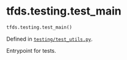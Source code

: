 <div itemscope itemtype="http://developers.google.com/ReferenceObject">
<meta itemprop="name" content="tfds.testing.test_main" />
<meta itemprop="path" content="Stable" />
</div>

# tfds.testing.test_main

``` python
tfds.testing.test_main()
```



Defined in [`testing/test_utils.py`](https://github.com/tensorflow/datasets/tree/master/tensorflow_datasets/testing/test_utils.py).

Entrypoint for tests.